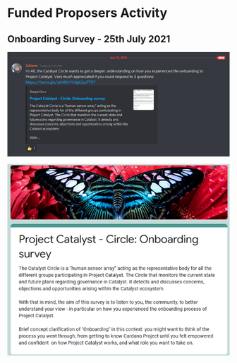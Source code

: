 # Funded Proposers Activity

## Onboarding Survey - 25th July 2021

![Onboarding Survey](../.gitbook/assets/2021-07-25-1-.png)

![](../.gitbook/assets/2021-07-25.png)

